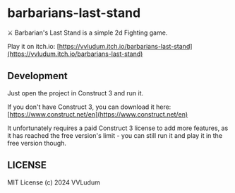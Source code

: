 # barbarians-last-stand

⚔️ Barbarian's Last Stand is a simple 2d Fighting game.

Play it on itch.io: [https://vvludum.itch.io/barbarians-last-stand](https://vvludum.itch.io/barbarians-last-stand)

## Development

Just open the project in Construct 3 and run it.

If you don't have Construct 3, you can download it here: [https://www.construct.net/en](https://www.construct.net/en)

It unfortunately requires a paid Construct 3 license to add more features, as it has reached the free version's limit - you can still run it and play it in the free version though.

## LICENSE

MIT License (c) 2024 VVLudum
